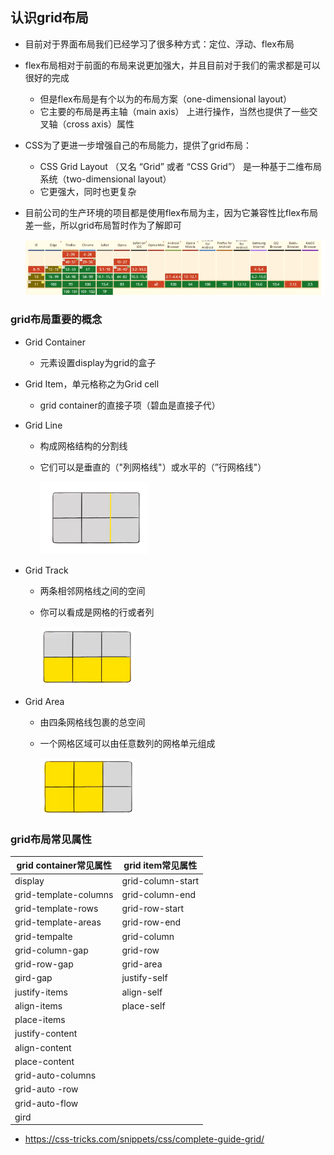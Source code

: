 ## 认识grid布局

- 目前对于界面布局我们已经学习了很多种方式：定位、浮动、flex布局

- flex布局相对于前面的布局来说更加强大，并且目前对于我们的需求都是可以很好的完成

  - 但是flex布局是有个以为的布局方案（one-dimensional layout）
  - 它主要的布局是再主轴（main axis） 上进行操作，当然也提供了一些交叉轴（cross axis）属性

- CSS为了更进一步增强自己的布局能力，提供了grid布局：

  - CSS Grid Layout （又名 “Grid” 或者 “CSS Grid”） 是一种基于二维布局系统（two-dimensional layout）
  - 它更强大，同时也更复杂

- 目前公司的生产环境的项目都是使用flex布局为主，因为它兼容性比flex布局差一些，所以grid布局暂时作为了解即可

  ![image-20220430210254295](img/image-20220430210254295.png)

### grid布局重要的概念

- Grid Container

  - 元素设置display为grid的盒子

- Grid Item，单元格称之为Grid cell

  - grid container的直接子项（碧血是直接子代）

- Grid Line

  - 构成网格结构的分割线

  - 它们可以是垂直的（"列网格线"）或水平的（”行网格线"）

    ![image-20220430211005757](img/image-20220430211005757.png)

- Grid Track

  - 两条相邻网格线之间的空间

  - 你可以看成是网格的行或者列

    ![image-20220430211106868](img/image-20220430211106868.png)

- Grid Area

  - 由四条网格线包裹的总空间

  - 一个网格区域可以由任意数列的网格单元组成

    ![image-20220430211200221](img/image-20220430211200221.png)

### grid布局常见属性

| grid container常见属性 | grid item常见属性 |
| ---------------------- | ----------------- |
| display                | grid-column-start |
| grid-template-columns  | grid-column-end   |
| grid-template-rows     | grid-row-start    |
| grid-template-areas    | grid-row-end      |
| grid-tempalte          | grid-column       |
| grid-column-gap        | grid-row          |
| grid-row-gap           | grid-area         |
| gird-gap               | justify-self      |
| justify-items          | align-self        |
| align-items            | place-self        |
| place-items            |                   |
| justify-content        |                   |
| align-content          |                   |
| place-content          |                   |
| grid-auto-columns      |                   |
| grid-auto -row         |                   |
| grid-auto-flow         |                   |
| gird                   |                   |

- https://css-tricks.com/snippets/css/complete-guide-grid/























